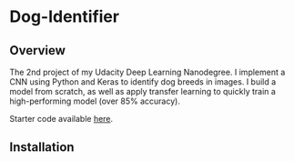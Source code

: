 # Dog-Identifier
## Overview
The 2nd project of my Udacity Deep Learning Nanodegree. I implement a CNN using Python and Keras to identify dog breeds in images. 
I build a model from scratch, as well as apply transfer learning to quickly train a high-performing model (over 85% accuracy).

Starter code available [here](https://github.com/udacity/dog-project).

## Installation
